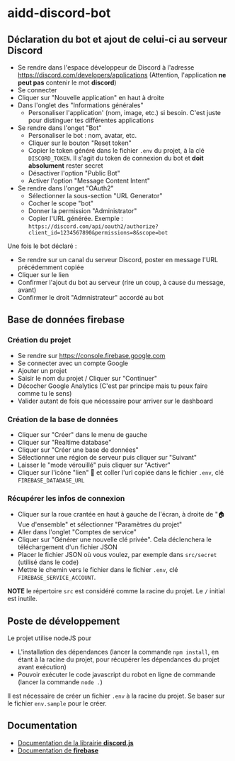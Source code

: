 # aidd-discord-bot


## Déclaration du bot et ajout de celui-ci au serveur Discord
- Se rendre dans l'espace développeur de Discord à l'adresse https://discord.com/developers/applications (Attention, l'application **ne peut pas** contenir le mot **discord**)
- Se connecter 
- Cliquer sur "Nouvelle application" en haut à droite
- Dans l'onglet des "Informations générales" 
  - Personaliser l'application' (nom, image, etc.) si besoin. C'est juste pour distinguer tes différentes applications 
- Se rendre dans l'onget "Bot"
  - Personaliser le bot : nom, avatar, etc.
  - Cliquer sur le bouton "Reset token"
  - Copier le token généré dans le fichier `.env` du projet, à la clé `DISCORD_TOKEN`. Il s'agit du token de connexion du bot et **doit absolument** rester secret
  - Désactiver l'option "Public Bot"
  - Activer l'option "Message Content Intent"
- Se rendre dans l'onget "OAuth2"
  - Sélectionner la sous-section "URL Generator"
  - Cocher le scope "bot"
  - Donner la permission "Administrator"
  - Copier l'URL générée. Exemple : `https://discord.com/api/oauth2/authorize?client_id=1234567890&permissions=8&scope=bot`

Une fois le bot déclaré :
- Se rendre sur un canal du serveur Discord, poster en message l'URL précédemment copiée
- Cliquer sur le lien
- Confirmer l'ajout du bot au serveur (rire un coup, à cause du message, avant)
- Confirmer le droit "Admnistrateur" accordé au bot

## Base de données firebase
### Création du projet
- Se rendre sur https://console.firebase.google.com
- Se connecter avec un compte Google
- Ajouter un projet 
- Saisir le nom du projet / Cliquer sur "Continuer"
- Décocher Google Analytics (C'est par principe mais tu peux faire comme tu le sens)
- Valider autant de fois que nécessaire pour arriver sur le dashboard

### Création de la base de données
- Cliquer sur "Créer" dans le menu de gauche
- Cliquer sur "Realtime database"
- Cliquer sur "Créer une base de données"
- Sélectionner une région de serveur puis cliquer sur "Suivant"
- Laisser le "mode vérouillé" puis cliquer sur "Activer"
- Cliquer sur l'icône "lien" 🔗 et coller l'url copiée dans le fichier `.env`, clé `FIREBASE_DATABASE_URL`

### Récupérer les infos de connexion
- Cliquer sur la roue crantée en haut à gauche de l'écran, à droite de "🏠 Vue d'ensemble" et sélectionner "Paramètres du projet"
- Aller dans l'onglet "Comptes de service" 
- Cliquer sur "Générer une nouvelle clé privée". Cela déclenchera le téléchargement d'un fichier JSON
- Placer le fichier JSON où vous voulez, par exemple dans `src/secret` (utilisé dans le code)
- Mettre le chemin vers le fichier dans le fichier `.env`, clé `FIREBASE_SERVICE_ACCOUNT`. 

**NOTE** le répertoire `src` est considéré comme la racine du projet. Le `/` initial est inutile.

## Poste de développement
Le projet utilise nodeJS pour 
- L'installation des dépendances (lancer la commande `npm install`, en étant à la racine du projet, pour récupérer les dépendances du projet avant exécution)
- Pouvoir exécuter le code javascript du robot en ligne de commande (lancer la commande `node .`)

Il est nécessaire de créer un fichier `.env` à la racine du projet. Se baser sur le fichier `env.sample` pour le créer.

## Documentation
- [Documentation de la librairie **discord.js**](https://discord.js.org/docs/packages/discord.js/14.14.1)
- [Documentation de **firebase**](https://firebase.google.com/docs/database/web/start?hl=fr&authuser=0)

